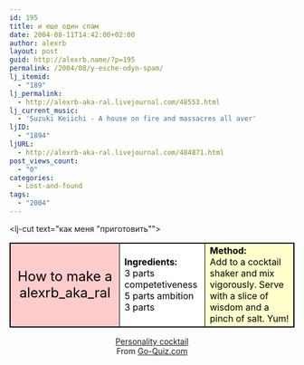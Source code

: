 ```yaml
---
id: 195
title: и еще один спам
date: 2004-08-11T14:42:00+02:00
author: alexrb
layout: post
guid: http://alexrb.name/?p=195
permalink: /2004/08/y-esche-odyn-spam/
lj_itemid:
  - "189"
lj_permalink:
  - http://alexrb-aka-ral.livejournal.com/48553.html
lj_current_music:
  - 'Suzuki Keiichi - A house on fire and massacres all aver'
ljID:
  - "1894"
ljURL:
  - http://alexrb-aka-ral.livejournal.com/484871.html
post_views_count:
  - "0"
categories:
  - Lost-and-found
tags:
  - "2004"
---
```

<lj-cut text="как меня "приготовить""><table align=center border=1 bordercolor=black cellspacing=0 cellpadding=4 width=200px> 

<td bgcolor=#ffcccc align=center><font style='color:black; font-size:18pt;'>How to make a alexrb_aka_ral</font></td> 
<td bgcolor=white><font style='color:black; font-size:12pt;'><b>Ingredients:</b><br /> 3 parts competetiveness<br /> 5 parts ambition<br /> 3 parts </font></td> 
<td bgcolor=#ffffcc><font style='color:black; font-size:12pt;'><b>Method:</b><br />Add to a cocktail shaker and mix vigorously. Serve with a slice of wisdom and a pinch of salt. Yum!</font></td> </table> <div align=center> </p> 

[Personality cocktail](http://www.go-quiz.com/cocktail/cocktail.php)  
From [Go-Quiz.com](http://www.go-quiz.com)
